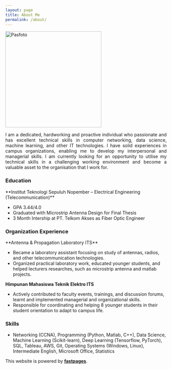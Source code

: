 ```yaml
---
layout: page
title: About Me
permalink: /about/
---
```

<p class="aligncenter">
    <img src="/mpaujan21-portfolio/images_notebook/pasfoto.jpeg" alt="Pasfoto" style="width:300px;height:300px;"/>
</p>

<p style="text-align:justify;">
I am a dedicated, hardworking and proactive individual who passionate and has excellent technical skills in computer networking, data science, machine learning, and other IT technologies. I have solid experiences in campus organizations, enabling me to develop my interpersonal and managerial skills. I am currently looking for an opportunity to utilise my technical skills in a challenging working environment and become a valuable asset to the organisation that I work for.
</p>

<h3>Education</h3>
**Institut Teknologi Sepuluh Nopember – Electrical Engineering (Telecommunication)**
<ul>
  <li>GPA 3.44/4.0</li>
  <li>Graduated with Microstrip Antenna Design for Final Thesis</li>
  <li>3 Month Intership at PT. Telkom Akses as Fiber Optic Engineer</li>
</ul>

<h3>Organization Experience</h3>
**Antenna & Propagation Laboratory ITS**
<ul>
  <li>Became a laboratory assistant focusing on study of antennas, radios, and other telecommunication technologies.</li>
  <li>Organized practical laboratory work, educated younger students, and helped lecturers researches, such as microstrip antenna and matlab projects.</li>
</ul>

**Himpunan Mahasiswa Teknik Elektro ITS**
<ul>
  <li>Actively contributed to faculty events, trainings, and discussion forums, learnt and implemented managerial and organizational skills.</li>
  <li>Responsible for coordinating and helping 8 younger students in their student orientation to adapt to campus life.</li>
</ul>

<h3>Skills</h3>
<ul>
  <li>Networking (CCNA), Programming (Python, Matlab, C++), Data Science, Machine Learning (Scikit-learn), Deep Learning (Tensorflow, PyTorch), SQL, Tableau, AWS, Git, Operating Systems (Windows, Linux), Intermediate English, Microsoft Office, Statistics</li>
</ul>

This website is powered by **[fastpages](https://github.com/fastai/fastpages)**.
